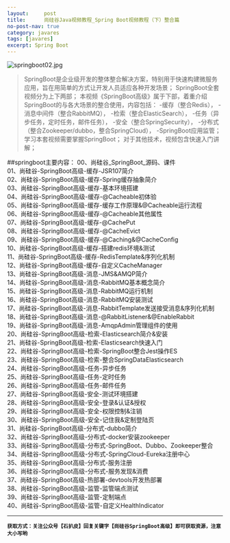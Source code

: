 ```yaml
---
layout:     post
title:      尚硅谷Java视频教程_Spring Boot视频教程（下）整合篇
no-post-nav: true
category: javares
tags: [javares]
excerpt: Spring Boot
---
```



![springboot02.jpg](https://upload-images.jianshu.io/upload_images/12555954-7bc316fc6ddf1dd3.jpg?imageMogr2/auto-orient/strip%7CimageView2/2/w/1240)
> SpringBoot是企业级开发的整体整合解决方案，特别用于快速构建微服务应用，旨在用简单的方式让开发人员适应各种开发场景；
SpringBoot全套视频分为上下两部；
本视频《SpringBoot高级》属于下部，着重介绍SpringBoot的与各大场景的整合使用，内容包括：
-缓存（整合Redis），
-消息中间件（整合RabbitMQ），
-检索（整合ElasticSearch），
-任务（异步任务，定时任务，邮件任务），
-安全（整合SpringSecurity），
-分布式（整合Zookeeper/dubbo，整合SpringCloud），
-SpringBoot应用监管；
学习本套视频需要掌握SpringBoot；
对于其他技术，视频包含快速入门讲解；

##springboot主要内容：
00、尚硅谷_SpringBoot_源码、课件 <br/>
01、尚硅谷-SpringBoot高级-缓存-JSR107简介 <br/>
02、尚硅谷-SpringBoot高级-缓存-Spring缓存抽象简介 <br/>
03、尚硅谷-SpringBoot高级-缓存-基本环境搭建 <br/>
04、尚硅谷-SpringBoot高级-缓存-@Cacheable初体验 <br/>
05、尚硅谷-SpringBoot高级-缓存-缓存工作原理&@Cacheable运行流程 <br/>
06、尚硅谷-SpringBoot高级-缓存-@Cacheable其他属性 <br/>
07、尚硅谷-SpringBoot高级-缓存-@CachePut <br/>
08、尚硅谷-SpringBoot高级-缓存-@CacheEvict <br/>
09、尚硅谷-SpringBoot高级-缓存-@Caching&@CacheConfig <br/>
10、尚硅谷-SpringBoot高级-缓存-搭建redis环境&测试 <br/>
11、尚硅谷-SpringBoot高级-缓存-RedisTemplate&序列化机制 <br/>
12、尚硅谷-SpringBoot高级-缓存-自定义CacheManager <br/>
13、尚硅谷-SpringBoot高级-消息-JMS&AMQP简介 <br/>
14、尚硅谷-SpringBoot高级-消息-RabbitMQ基本概念简介 <br/>
15、尚硅谷-SpringBoot高级-消息-RabbitMQ运行机制 <br/>
16、尚硅谷-SpringBoot高级-消息-RabbitMQ安装测试 <br/>
17、尚硅谷-SpringBoot高级-消息-RabbitTemplate发送接受消息&序列化机制 <br/>
18、尚硅谷-SpringBoot高级-消息-@RabbitListener&@EnableRabbit <br/>
19、尚硅谷-SpringBoot高级-消息-AmqpAdmin管理组件的使用 <br/>
20、尚硅谷-SpringBoot高级-检索-Elasticsearch简介&安装 <br/>
21、尚硅谷-SpringBoot高级-检索-Elasticsearch快速入门 <br/>
22、尚硅谷-SpringBoot高级-检索-SpringBoot整合Jest操作ES <br/>
23、尚硅谷-SpringBoot高级-检索-整合SpringDataElasticsearch <br/>
24、尚硅谷-SpringBoot高级-任务-异步任务 <br/>
25、尚硅谷-SpringBoot高级-任务-定时任务 <br/>
26、尚硅谷-SpringBoot高级-任务-邮件任务 <br/>
27、尚硅谷-SpringBoot高级-安全-测试环境搭建 <br/>
28、尚硅谷-SpringBoot高级-安全-登录&认证&授权 <br/>
29、尚硅谷-SpringBoot高级-安全-权限控制&注销 <br/>
30、尚硅谷-SpringBoot高级-安全-记住我&定制登陆页 <br/>
31、尚硅谷-SpringBoot高级-分布式-dubbo简介 <br/>
32、尚硅谷-SpringBoot高级-分布式-docker安装zookeeper <br/>
33、尚硅谷-SpringBoot高级-分布式-SpringBoot、Dubbo、Zookeeper整合 <br/>
34、尚硅谷-SpringBoot高级-分布式-SpringCloud-Eureka注册中心 <br/>
35、尚硅谷-SpringBoot高级-分布式-服务注册 <br/>
36、尚硅谷-SpringBoot高级-分布式-服务发现&消费 <br/>
37、尚硅谷-SpringBoot高级-热部署-devtools开发热部署 <br/>
38、尚硅谷-SpringBoot高级-监管-监管端点测试 <br/>
39、尚硅谷-SpringBoot高级-监管-定制端点 <br/>
40、尚硅谷-SpringBoot高级-监管-自定义HealthIndicator<br/>


---
**`获取方式：关注公众号【石扒皮】回复关键字【尚硅谷SpringBoot高级】即可获取资源，注意大小写哟`**
